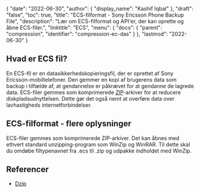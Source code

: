 {
  "date": "2022-06-30",
  "author": {
    "display_name": "Kashif Iqbal"
},
  "draft": "false",
  "toc": true,
  "title": "ECS-filformat - Sony Ericsson Phone Backup File",
  "description": "Lær om ECS-filformat og API'er, der kan oprette og åbne ECS-filer.",
  "linktitle": "ECS",
  "menu": {
    "docs": {
      "parent": "compression",
      "identifier": "compression-ec-das"
}
},
  "lastmod": "2022-06-30"
}

## Hvad er ECS fil?

En ECS-fil er en datasikkerhedskopieringsfil, der er oprettet af Sony Ericsson-mobiltelefoner. Den gemmer en kopi af brugerens data som backup i tilfælde af, at gendannelse er påkrævet for at gendanne de lagrede data. ECS-filer gemmes som komprimerede [ZIP](/compression/zip/)-arkiver for at reducere diskpladsudnyttelsen. Dette gør det også nemt at overføre data over lavhastigheds internetforbindelser.

## ECS-filformat - flere oplysninger

ECS-filer gemmes som komprimerede ZIP-arkiver. Det kan åbnes med ethvert standard unzipping-program som WinZip og WinRAR. Til dette skal du omdøbe filtypenavnet fra .ecs til .zip og udpakke indholdet med WinZip.

## Referencer

* [Dzip](https://speeddemosarchive.com/dzip/)


